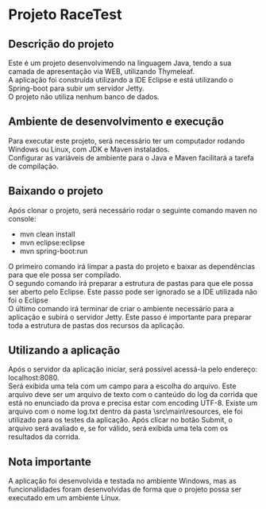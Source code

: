 # Projeto RaceTest

## Descrição do projeto
Este é um projeto desenvolvimendo na linguagem Java, tendo a sua camada de apresentação via WEB, utilizando Thymeleaf.</br>
A aplicação foi construída utilizando a IDE Eclipse e está utilizando o Spring-boot para subir um servidor Jetty.</br>
O projeto não utiliza nenhum banco de dados.

## Ambiente de desenvolvimento e execução
Para executar este projeto, será necessário ter um computador rodando Windows ou Linux, com JDK e Maven instalados.</br>
Configurar as variáveis de ambiente para o Java e Maven facilitará a tarefa de compilação.

## Baixando o projeto 
Após clonar o projeto, será necessário rodar o seguinte comando maven no console:
* mvn clean install
* mvn eclipse:eclipse
* mvn spring-boot:run</br>

O primeiro comando irá limpar a pasta do projeto e baixar as dependências para que ele possa ser compilado.</br>
O segundo comando irá preparar a estrutura de pastas para que ele possa ser aberto pelo Eclipse. Este passo pode ser ignorado se a IDE utilizada não foi o Eclipse</br>
O último comando irá terminar de criar o ambiente necessário para a aplicação e subirá o servidor Jetty. Este passo é importante para preparar toda a estrutura de pastas dos recursos da aplicação.

## Utilizando a aplicação
Após o servidor da aplicação iniciar, será possível acessá-la pelo endereço: localhost:8080.</br>
Será exibida uma tela com um campo para a escolha do arquivo. Este arquivo deve ser um arquivo de texto com o canteúdo do log da corrida que está no enunciado da prova e precisa estar com encoding UTF-8. Existe um arquivo com o nome log.txt dentro da pasta \src\main\resources, ele foi utilizado para os testes da aplicação.
Após clicar no botão Submit, o arquivo será avaliado e, se for válido, será exibida uma tela com os resultados da corrida.

## Nota importante
A aplicação foi desenvolvida e testada no ambiente Windows, mas as funcionalidades foram desenvolvidas de forma que o projeto possa ser executado em um ambiente Linux.
